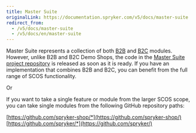 ```yaml
---
title: Master Suite
originalLink: https://documentation.spryker.com/v5/docs/master-suite
redirect_from:
  - /v5/docs/master-suite
  - /v5/docs/en/master-suite
---
```


Master Suite represents a collection of both [B2B](https://documentation.spryker.com/docs/en/b2b-suite) and [B2C](https://documentation.spryker.com/docs/en/b2c-suite) modules. However, unlike B2B and B2C Demo Shops, the code in the [Master Suite project repository](https://github.com/spryker-shop/suite) is released as soon as it is ready.  If you have an implementation that combines B2B and B2C, you can benefit from the full range of SCOS functionality. 

Or

If you want to take a single feature or module from the larger SCOS scope, you can take single modules  from the following GitHub repository paths:

[https://github.com/spryker-shop/*](https://github.com/spryker-shop/)
[https://github.com/spryker/*](https://github.com/spryker/)
